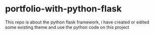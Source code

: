# portfolio-with-python-flask
This repo is about the python flask framework, i have created or edited some existing theme and use the python code on this project
